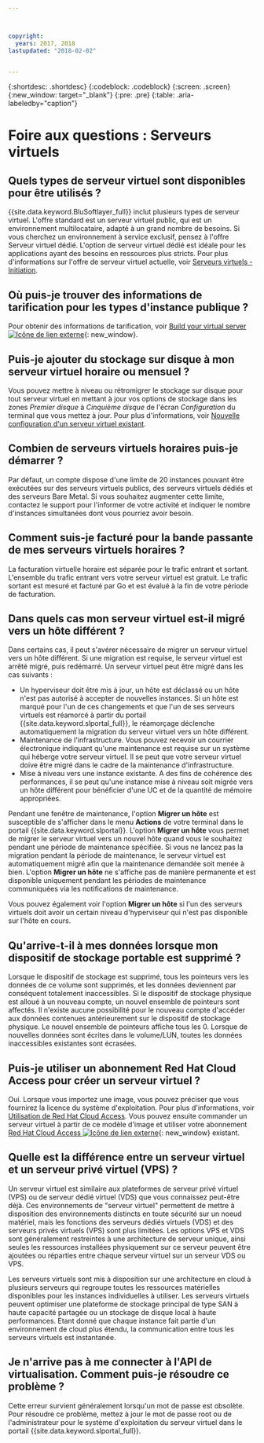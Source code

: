 ```yaml
---



copyright:
  years: 2017, 2018
lastupdated: "2018-02-02"


---
```


{:shortdesc: .shortdesc}
{:codeblock: .codeblock}
{:screen: .screen}
{:new_window: target="_blank"}
{:pre: .pre}
{:table: .aria-labeledby="caption"}


# Foire aux questions : Serveurs virtuels  

## Quels types de serveur virtuel sont disponibles pour être utilisés ?
{{site.data.keyword.BluSoftlayer_full}} inclut plusieurs types de serveur virtuel. L'offre standard est un serveur virtuel public, qui est un environnement multilocataire, adapté à un grand nombre de besoins. Si vous cherchez un environnement à service exclusif, pensez à l'offre Serveur virtuel dédié. L'option de serveur virtuel dédié est idéale pour les applications ayant des besoins en ressources plus stricts. Pour plus d'informations sur l'offre de serveur virtuel actuelle, voir [Serveurs virtuels - Initiation](../vsi/vsi_index.html).

## Où puis-je trouver des informations de tarification pour les types d'instance publique ?
Pour obtenir des informations de tarification, voir [Build your virtual server ![Icône de lien externe](../icons/launch-glyph.svg "Icône de lien externe")](https://www.ibm.com/cloud-computing/bluemix/virtual-servers){: new_window}.

## Puis-je ajouter du stockage sur disque à mon serveur virtuel horaire ou mensuel ?
Vous pouvez mettre à niveau ou rétromigrer le stockage sur disque pour tout serveur virtuel en mettant à jour vos options de stockage dans les zones *Premier disque* à *Cinquième disque* de l'écran *Configuration* du terminal que vous mettez à jour. Pour plus d'informations, voir [Nouvelle configuration d'un serveur virtuel existant](../vsi/vsi_reconfigure.html).

## Combien de serveurs virtuels horaires puis-je démarrer ?

Par défaut, un compte dispose d'une limite de 20 instances pouvant être exécutées sur des serveurs virtuels publics, des serveurs virtuels dédiés et des serveurs Bare Metal.  Si vous souhaitez augmenter cette limite, contactez le support pour l'informer de votre activité et indiquer le nombre d'instances simultanées dont vous pourriez avoir besoin.

## Comment suis-je facturé pour la bande passante de mes serveurs virtuels horaires ?

La facturation virtuelle horaire est séparée pour le trafic entrant et sortant. L'ensemble du trafic entrant vers votre serveur virtuel est gratuit. Le trafic sortant est mesuré et facturé par Go et est évalué à la fin de votre période de facturation.

## Dans quels cas mon serveur virtuel est-il migré vers un hôte différent ?

Dans certains cas, il peut s'avérer nécessaire de migrer un serveur virtuel vers un hôte différent. Si une migration est requise, le serveur virtuel est arrêté migré, puis redémarré. Un serveur virtuel peut être migré dans les cas suivants :

* Un hyperviseur doit être mis à jour, un hôte est déclassé ou un hôte n'est pas autorisé à accepter de nouvelles instances. Si un hôte est marqué pour l'un de ces changements et que l'un de ses serveurs virtuels est réamorcé à partir du portail {{site.data.keyword.slportal_full}}, le réamorçage déclenche automatiquement la migration du serveur virtuel vers un hôte différent.
* Maintenance de l'infrastructure. Vous pouvez recevoir un courrier électronique indiquant qu'une maintenance est requise sur un système qui héberge votre serveur virtuel. Il se peut que votre serveur virtuel doive être migré dans le cadre de la maintenance d'infrastructure.
* Mise à niveau vers une instance existante. A des fins de cohérence des performances, il se peut qu'une instance mise à niveau soit migrée vers un hôte différent pour bénéficier d'une UC et de la quantité de mémoire appropriées.

Pendant une fenêtre de maintenance, l'option **Migrer un hôte** est susceptible de s'afficher dans le menu **Actions** de votre terminal dans le portail {{site.data.keyword.slportal}}. L'option **Migrer un hôte** vous permet de migrer le serveur virtuel vers un nouvel hôte quand vous le souhaitez pendant une période de maintenance spécifiée. Si vous ne lancez pas la migration pendant la période de maintenance, le serveur virtuel est automatiquement migré afin que la maintenance demandée soit menée à bien. L'option **Migrer un hôte** ne s'affiche pas de manière permanente et est disponible uniquement pendant les périodes de maintenance communiquées via les notifications de maintenance.

Vous pouvez également voir l'option **Migrer un hôte** si l'un des serveurs virtuels doit avoir un certain niveau d'hyperviseur qui n'est pas disponible sur l'hôte en cours.

## Qu'arrive-t-il à mes données lorsque mon dispositif de stockage portable est supprimé ?

Lorsque le dispositif de stockage est supprimé, tous les pointeurs vers les données de ce volume sont supprimés, et les données deviennent par conséquent totalement inaccessibles. Si le dispositif de stockage physique est alloué à un nouveau compte, un nouvel ensemble de pointeurs sont affectés. Il n'existe aucune possibilité pour le nouveau compte d'accéder aux données contenues antérieurement sur le dispositif de stockage physique. Le nouvel ensemble de pointeurs affiche tous les 0. Lorsque de nouvelles données sont écrites dans le volume/LUN, toutes les données inaccessibles existantes sont écrasées. 

## Puis-je utiliser un abonnement Red Hat Cloud Access pour créer un serveur virtuel ?

Oui. Lorsque vous importez une image, vous pouvez préciser que vous fournirez la licence du système d'exploitation. Pour plus d'informations, voir [Utilisation de Red Hat Cloud Access](../infrastructure/image-templates/use-red-hat-cloud-access.html). Vous pouvez ensuite commander un serveur virtuel à partir de ce modèle d'image et utiliser votre abonnement [Red Hat Cloud Access ![Icône de lien externe](../icons/launch-glyph.svg "Icône de lien externe")](https://www.redhat.com/en/technologies/cloud-computing/cloud-access){: new_window} existant.

## Quelle est la différence entre un serveur virtuel et un serveur privé virtuel (VPS) ?

Un serveur virtuel est similaire aux plateformes de serveur privé virtuel (VPS) ou de serveur dédié virtuel (VDS) que vous connaissez peut-être déjà. Ces environnements de "serveur virtuel" permettent de mettre à disposition des environnements distincts en toute sécurité sur un noeud matériel, mais les fonctions des serveurs dédiés virtuels (VDS) et des serveurs privés virtuels (VPS) sont plus limitées. Les options VPS et VDS sont généralement restreintes à une architecture de serveur unique, ainsi seules les ressources installées physiquement sur ce serveur peuvent être ajoutées ou réparties entre chaque serveur virtuel sur un serveur VDS ou VPS.

Les serveurs virtuels sont mis à disposition sur une architecture en cloud à plusieurs serveurs qui regroupe toutes les ressources matérielles disponibles pour les instances individuelles à utiliser. Les serveurs virtuels peuvent optimiser une plateforme de stockage principal de type SAN à haute capacité partagée ou un stockage de disque local à haute performances. Etant donné que chaque instance fait partie d'un environnement de cloud plus étendu, la communication entre tous les serveurs virtuels est instantanée.

## Je n'arrive pas à me connecter à l'API de virtualisation. Comment puis-je résoudre ce problème ?

Cette erreur survient généralement lorsqu'un mot de passe est obsolète. Pour résoudre ce problème, mettez à jour le mot de passe root ou de l'administrateur pour le système d'exploitation du serveur virtuel dans le portail {{site.data.keyword.slportal_full}}.
